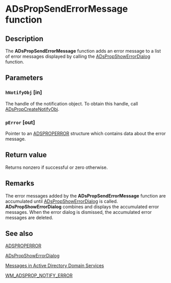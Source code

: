 # ADsPropSendErrorMessage function

## Description

The **ADsPropSendErrorMessage** function adds an error message to a list of error messages displayed by calling
the [ADsPropShowErrorDialog](https://learn.microsoft.com/windows/desktop/api/adsprop/nf-adsprop-adspropshowerrordialog) function.

## Parameters

### `hNotifyObj` [in]

The handle of the notification object. To obtain this handle, call [ADsPropCreateNotifyObj](https://learn.microsoft.com/windows/desktop/api/adsprop/nf-adsprop-adspropcreatenotifyobj).

### `pError` [out]

Pointer to an [ADSPROPERROR](https://learn.microsoft.com/windows/desktop/api/adsprop/ns-adsprop-adsproperror) structure which contains data about the error message.

## Return value

Returns nonzero if successful or zero otherwise.

## Remarks

The error messages added by the **ADsPropSendErrorMessage** function are accumulated until [ADsPropShowErrorDialog](https://learn.microsoft.com/windows/desktop/api/adsprop/nf-adsprop-adspropshowerrordialog) is called. **ADsPropShowErrorDialog** combines and displays the accumulated error messages. When the error dialog is dismissed, the accumulated error messages are deleted.

## See also

[ADSPROPERROR](https://learn.microsoft.com/windows/desktop/api/adsprop/ns-adsprop-adsproperror)

[ADsPropShowErrorDialog](https://learn.microsoft.com/windows/desktop/api/adsprop/nf-adsprop-adspropshowerrordialog)

[Messages in Active Directory Domain Services](https://learn.microsoft.com/windows/desktop/AD/messages-in-active-directory-domain-services)

[WM_ADSPROP_NOTIFY_ERROR](https://learn.microsoft.com/windows/desktop/AD/wm-adsprop-notify-error)